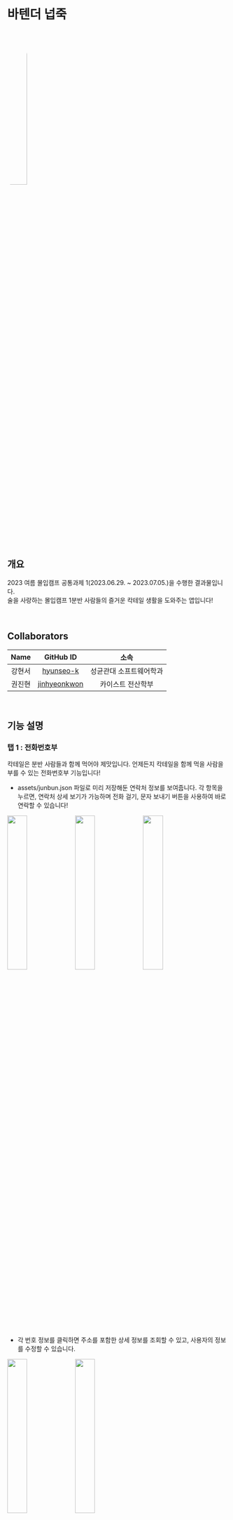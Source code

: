 # 바텐더 넙죽
<img src = "https://github.com/hyunseo-k/hw1/assets/79782180/1a49cd4c-ff71-41f2-8a96-d570675bb303" width="30%" height = "30%" style="border-radius:50%" >

<br>

## 개요

2023 여름 몰입캠프 공통과제 1(2023.06.29. ~ 2023.07.05.)을 수행한 결과물입니다.
<br>
술을 사랑하는 몰입캠프 1분반 사람들의 즐거운 칵테일 생활을 도와주는 앱입니다!

<br>

## Collaborators

|  Name  |                    GitHub ID                    |          소속           |
| :----: | :---------------------------------------------: | :---------------------: |
| 강현서 |    [hyunseo-k](https://github.com/hyunseo-k)    | 성균관대 소프트웨어학과 |
| 권진현 | [jinhyeonkwon](https://github.com/jinhyeonkwon) |    카이스트 전산학부    |

<br>

## 기능 설명

### 탭 1 : 전화번호부

칵테일은 분반 사람들과 함께 먹어야 제맛입니다. 언제든지 칵테일을 함께 먹을 사람을 부를 수 있는 전화번호부 기능입니다!

- assets/junbun.json 파일로 미리 저장해둔 연락처 정보를 보여줍니다. 각 항목을 누르면, 연락처 상세 보기가 가능하며 전화 걸기, 문자 보내기 버튼을 사용하여 바로 연락할 수 있습니다!

<img src="https://github.com/hyunseo-k/hw1/assets/79782180/f855105b-0a40-4795-9afd-afa3d0a08b1f" width="30%" height="30%"/>
<img src="https://github.com/hyunseo-k/hw1/assets/79782180/c3c5e136-6979-433f-8e95-09d1e38cd207" width="30%" height="30%"/>
<img src="https://github.com/hyunseo-k/hw1/assets/79782180/d5fbe44c-834c-453f-8b96-1c8b58286ec2" width="30%" height="30%"/>

<br>

- 각 번호 정보를 클릭하면 주소를 포함한 상세 정보를 조회할 수 있고, 사용자의 정보를 수정할 수 있습니다.

<img src="https://github.com/hyunseo-k/hw1/assets/79782180/479003d6-5fcd-4dcf-8003-6e272b52d2e2" width="30%" height="30%"/>
<img src="https://github.com/hyunseo-k/hw1/assets/79782180/cedf0a23-ee80-4074-a39a-bbc63de0f101" width="30%" height="30%"/>

- 사용자의 이름으로 전화번호부를 필터링할 수 있습니다.

<img src="https://github.com/hyunseo-k/hw1/assets/79782180/bd862114-9bb1-45fe-acd9-7905349e55de" width="30%" height="30%"/>

### 탭 2 : 갤러리

매일매일 마시는 칵테일 사진을 모아서 볼 수 있는 갤러리입니다. 나만의 칵테일 컬렉션을 만들고, 분반 사람들과의 추억을 간직할 수 있습니다!

- assets/images.json 파일에, 미리 저장해둔 사진 이름과 제목의 쌍이 저장되어 있습니다. 갤러리는 각 사진을 제목과 함께 보여주며, 클릭하면 해당 사진만 확대해서 볼 수 있는 팝업이 나타납니다!

<img src="https://github.com/hyunseo-k/hw1/assets/79782180/b373f3a2-2167-4330-be35-740e3c180894" width="30%" height="30%"/>
<img src="https://github.com/hyunseo-k/hw1/assets/79782180/e0bdef7c-f524-4482-9946-6af870edd0b6" width="30%" height="30%"/>

### 탭 3 : 칵테일

칵테일 사랑의 완성은, 직접 만들어 먹는 것이죠! 만들어보고 싶은 칵테일의 레시피를 검색하거나, 랜덤 칵테일을 추천받을 수 있습니다!

- TheCocktailDB API를 사용하여 칵테일 정보를 불러옵니다. 검색창에 원하는 칵테일 이름을 입력하면, 이름이 일치하는 칵테일 중에 ABC 순으로 가장 앞에 있는 결과를 띄워 줍니다.
- '랜덤 칵테일 추천받기' 버튼을 누르면, 랜덤 칵테일을 불러와서 화면에 보여줍니다.

<img src="https://github.com/hyunseo-k/hw1/assets/79782180/232dfdc3-9a52-43fc-ae82-03261a1b5fcb" width="30%" height="30%"/>
<img src="https://github.com/hyunseo-k/hw1/assets/79782180/bfcf29d3-110d-4c18-8a21-958ee0902282" width="30%" height="30%"/>
